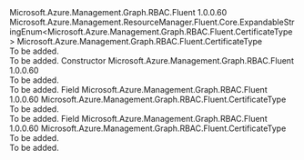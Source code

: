 <Type Name="CertificateType" FullName="Microsoft.Azure.Management.Graph.RBAC.Fluent.CertificateType">
  <TypeSignature Language="C#" Value="public class CertificateType : Microsoft.Azure.Management.ResourceManager.Fluent.Core.ExpandableStringEnum&lt;Microsoft.Azure.Management.Graph.RBAC.Fluent.CertificateType&gt;" />
  <TypeSignature Language="ILAsm" Value=".class public auto ansi beforefieldinit CertificateType extends Microsoft.Azure.Management.ResourceManager.Fluent.Core.ExpandableStringEnum`1&lt;class Microsoft.Azure.Management.Graph.RBAC.Fluent.CertificateType&gt;" />
  <TypeSignature Language="DocId" Value="T:Microsoft.Azure.Management.Graph.RBAC.Fluent.CertificateType" />
  <TypeSignature Language="VB.NET" Value="Public Class CertificateType&#xA;Inherits ExpandableStringEnum(Of CertificateType)" />
  <TypeSignature Language="F#" Value="type CertificateType = class&#xA;    inherit ExpandableStringEnum&lt;CertificateType&gt;" />
  <AssemblyInfo>
    <AssemblyName>Microsoft.Azure.Management.Graph.RBAC.Fluent</AssemblyName>
    <AssemblyVersion>1.0.0.60</AssemblyVersion>
  </AssemblyInfo>
  <Base>
    <BaseTypeName>Microsoft.Azure.Management.ResourceManager.Fluent.Core.ExpandableStringEnum&lt;Microsoft.Azure.Management.Graph.RBAC.Fluent.CertificateType&gt;</BaseTypeName>
    <BaseTypeArguments>
      <BaseTypeArgument TypeParamName="!0">Microsoft.Azure.Management.Graph.RBAC.Fluent.CertificateType</BaseTypeArgument>
    </BaseTypeArguments>
  </Base>
  <Interfaces />
  <Docs>
    <summary>To be added.</summary>
    <remarks>To be added.</remarks>
  </Docs>
  <Members>
    <Member MemberName=".ctor">
      <MemberSignature Language="C#" Value="public CertificateType ();" />
      <MemberSignature Language="ILAsm" Value=".method public hidebysig specialname rtspecialname instance void .ctor() cil managed" />
      <MemberSignature Language="DocId" Value="M:Microsoft.Azure.Management.Graph.RBAC.Fluent.CertificateType.#ctor" />
      <MemberSignature Language="VB.NET" Value="Public Sub New ()" />
      <MemberType>Constructor</MemberType>
      <AssemblyInfo>
        <AssemblyName>Microsoft.Azure.Management.Graph.RBAC.Fluent</AssemblyName>
        <AssemblyVersion>1.0.0.60</AssemblyVersion>
      </AssemblyInfo>
      <Parameters />
      <Docs>
        <summary>To be added.</summary>
        <remarks>To be added.</remarks>
      </Docs>
    </Member>
    <Member MemberName="AsymmetricX509Cert">
      <MemberSignature Language="C#" Value="public static readonly Microsoft.Azure.Management.Graph.RBAC.Fluent.CertificateType AsymmetricX509Cert;" />
      <MemberSignature Language="ILAsm" Value=".field public static initonly class Microsoft.Azure.Management.Graph.RBAC.Fluent.CertificateType AsymmetricX509Cert" />
      <MemberSignature Language="DocId" Value="F:Microsoft.Azure.Management.Graph.RBAC.Fluent.CertificateType.AsymmetricX509Cert" />
      <MemberSignature Language="VB.NET" Value="Public Shared ReadOnly AsymmetricX509Cert As CertificateType " />
      <MemberSignature Language="F#" Value=" staticval mutable AsymmetricX509Cert : Microsoft.Azure.Management.Graph.RBAC.Fluent.CertificateType" Usage="Microsoft.Azure.Management.Graph.RBAC.Fluent.CertificateType.AsymmetricX509Cert" />
      <MemberType>Field</MemberType>
      <AssemblyInfo>
        <AssemblyName>Microsoft.Azure.Management.Graph.RBAC.Fluent</AssemblyName>
        <AssemblyVersion>1.0.0.60</AssemblyVersion>
      </AssemblyInfo>
      <ReturnValue>
        <ReturnType>Microsoft.Azure.Management.Graph.RBAC.Fluent.CertificateType</ReturnType>
      </ReturnValue>
      <Docs>
        <summary>To be added.</summary>
        <remarks>To be added.</remarks>
      </Docs>
    </Member>
    <Member MemberName="Symmetric">
      <MemberSignature Language="C#" Value="public static readonly Microsoft.Azure.Management.Graph.RBAC.Fluent.CertificateType Symmetric;" />
      <MemberSignature Language="ILAsm" Value=".field public static initonly class Microsoft.Azure.Management.Graph.RBAC.Fluent.CertificateType Symmetric" />
      <MemberSignature Language="DocId" Value="F:Microsoft.Azure.Management.Graph.RBAC.Fluent.CertificateType.Symmetric" />
      <MemberSignature Language="VB.NET" Value="Public Shared ReadOnly Symmetric As CertificateType " />
      <MemberSignature Language="F#" Value=" staticval mutable Symmetric : Microsoft.Azure.Management.Graph.RBAC.Fluent.CertificateType" Usage="Microsoft.Azure.Management.Graph.RBAC.Fluent.CertificateType.Symmetric" />
      <MemberType>Field</MemberType>
      <AssemblyInfo>
        <AssemblyName>Microsoft.Azure.Management.Graph.RBAC.Fluent</AssemblyName>
        <AssemblyVersion>1.0.0.60</AssemblyVersion>
      </AssemblyInfo>
      <ReturnValue>
        <ReturnType>Microsoft.Azure.Management.Graph.RBAC.Fluent.CertificateType</ReturnType>
      </ReturnValue>
      <Docs>
        <summary>To be added.</summary>
        <remarks>To be added.</remarks>
      </Docs>
    </Member>
  </Members>
</Type>